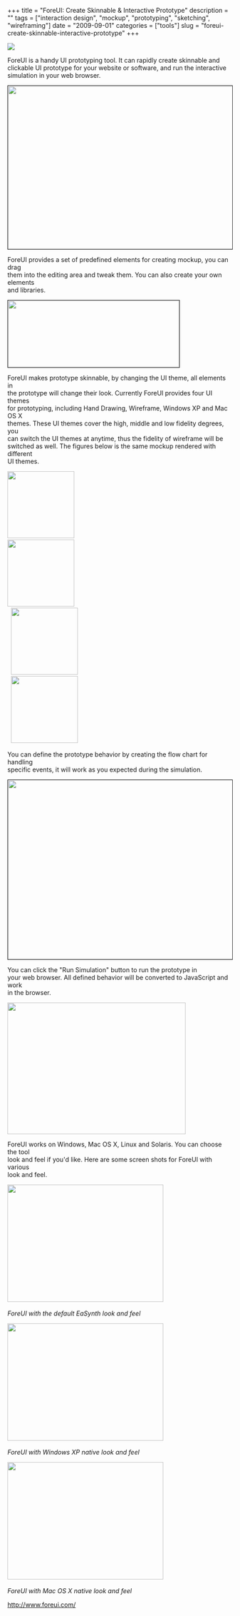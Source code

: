 +++
title = "ForeUI: Create Skinnable & Interactive Prototype"
description = ""
tags = ["interaction design", "mockup", "prototyping", "sketching", "wireframing"]
date = "2009-09-01"
categories = ["tools"]
slug = "foreui-create-skinnable-interactive-prototype"
+++


<div class="tool-screenshot mb1"><a href="http://www.foreui.com/"><img id="bluga-thumbnail-2685" class="bluga-thumbnail custom" src="/media/bluga/
wt522fb29f56d0b_custom.jpg"/></a></div><p>ForeUI is a handy UI prototyping tool. It can rapidly create skinnable and<br />
  clickable UI prototype for your website or software, and run the interactive<br />
  simulation in your web browser.</p>
<p><img src="http://www.foreui.com/hl/img/dnd_editing.gif" width="506" height="366" border="1"></p>
<p>ForeUI provides a set of predefined elements for creating mockup, you can drag<br />
  them into the editing area and tweak them. You can also create your own elements<br />
  and libraries.</p>
<p><img src="http://www.foreui.com/hl/img/fce_create.gif" width="385" height="150" border="1"></p>
<p>ForeUI makes prototype skinnable, by changing the UI theme, all elements in<br />
  the prototype will change their look. Currently ForeUI provides four UI themes<br />
  for prototyping, including Hand Drawing, Wireframe, Windows XP and Mac OS X<br />
  themes. These UI themes cover the high, middle and low fidelity degrees, you<br />
  can switch the UI themes at anytime, thus the fidelity of wireframe will be<br />
  switched as well. The figures below is the same mockup rendered with different<br />
  UI themes.</p>
<p><img src="http://www.foreui.com/images/ui_theme_handdrawing.gif" width="150" height="150" class="FrameBordered">&nbsp;&nbsp;&nbsp;<br />
  <img src="http://www.foreui.com/images/ui_theme_wireframe.gif" width="150" height="150" class="FrameBordered">&nbsp;<br />
  &nbsp;&nbsp;<img src="http://www.foreui.com/images/ui_theme_winxp.gif" width="150" height="150" class="FrameBordered">&nbsp;<br />
  &nbsp;&nbsp;<img src="http://www.foreui.com/images/ui_theme_mac.gif" width="150" height="150" class="FrameBordered">
</p>
<p>You can define the prototype behavior by creating the flow chart for handling<br />
  specific events, it will work as you expected during the simulation.</p>
<p><img src="http://www.foreui.com/hl/img/behavior_tree.gif" width="550" height="402" border="1"></p>
<p>You can click the &quot;Run Simulation&quot; button to run the prototype in<br />
  your web browser. All defined behavior will be converted to JavaScript and work<br />
  in the browser.</p>
<p><img src="http://www.foreui.com/hl/img/simulation_sample.gif" width="400" height="295"></p>
<p>ForeUI works on Windows, Mac OS X, Linux and Solaris. You can choose the tool<br />
  look and feel if you'd like. Here are some screen shots for ForeUI with various<br />
  look and feel.</p>
<p><img src="http://www.foreui.com/images/ForeUI_EaSynth_Lnf_Thumb.gif" width="350" height="263"><br><br />
  <i>ForeUI with the default EaSynth look and feel</i></p>
<p><img src="http://www.foreui.com/images/ForeUI_Win_System_Lnf_Thumb.gif" width="350" height="263"><br><br />
  <i>ForeUI with Windows XP native look and feel</i></p>
<p><img src="http://www.foreui.com/images/ForeUI_Mac_System_Lnf_Thumb.gif" width="350" height="263"><br><br />
  <i>ForeUI with Mac OS X native look and feel</i></p>
  
<p><a href="http://www.foreui.com/">http://www.foreui.com/</a></p>
      
